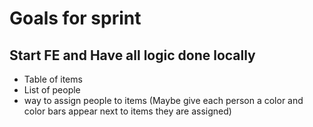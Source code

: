 # Goals for sprint

## Start FE and Have all logic done locally
* Table of items
* List of people
* way to assign people to items (Maybe give each person a color and color bars appear next to items they are assigned)

